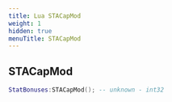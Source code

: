 ```yaml
---
title: Lua STACapMod
weight: 1
hidden: true
menuTitle: STACapMod
---
```

## STACapMod
```lua
StatBonuses:STACapMod(); -- unknown - int32
```